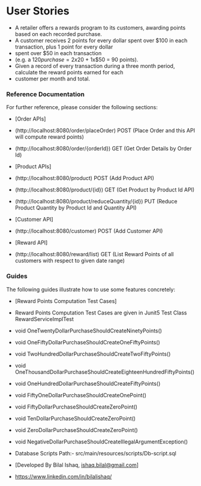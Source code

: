 # User Stories

* A retailer offers a rewards program to its customers, awarding points based on each recorded purchase.
* A customer receives 2 points for every dollar spent over $100 in each transaction, plus 1 point for every dollar
* spent over $50 in each transaction
* (e.g. a $120 purchase = 2x$20 + 1x$50 = 90 points).
* Given a record of every transaction during a three month period, calculate the reward points earned for each
* customer per month and total.

### Reference Documentation



For further reference, please consider the following sections:

* [Order APIs]
* (http://localhost:8080/order/placeOrder) POST (Place Order and this API will compute reward points)
* (http://localhost:8080/order/{orderId})  GET  (Get Order Details by Order Id)

* [Product APIs]
* (http://localhost:8080/product) POST (Add Product API)
* (http://localhost:8080/product/{id}) GET (Get Product by Product Id API)
* (http://localhost:8080/product/reduceQuantity/{id}) PUT (Reduce Product Quantity by Product Id and Quantity API)

* [Customer API]
* (http://localhost:8080/customer) POST (Add Customer API)

* [Reward API]
* (http://localhost:8080/reward/list) GET (List Reward Points of all customers with respect to given date range)
### Guides

The following guides illustrate how to use some features concretely:

* [Reward Points Computation Test Cases]
  
* Reward Points Computation Test Cases are given in Junit5 Test Class RewardServiceImplTest

*  void OneTwentyDollarPurchaseShouldCreateNinetyPoints()
*  void OneFiftyDollarPurchaseShouldCreateOneFiftyPoints()
*  void TwoHundredDollarPurchaseShouldCreateTwoFiftyPoints()
*  void OneThousandDollarPurchaseShouldCreateEighteenHundredFiftyPoints()
*  void OneHundredDollarPurchaseShouldCreateFiftyPoints()
*  void FiftyOneDollarPurchaseShouldCreateOnePoint()
*  void FiftyDollarPurchaseShouldCreateZeroPoint()
*  void TenDollarPurchaseShouldCreateZeroPoint()
*  void ZeroDollarPurchaseShouldCreateZeroPoint()
*  void NegativeDollarPurchaseShouldCreateIllegalArgumentException()

* Database Scripts Path:- src/main/resources/scripts/Db-script.sql

* [Developed By Bilal Ishaq, ishaq.bilal@gmail.com] 
* https://www.linkedin.com/in/bilalishaq/
